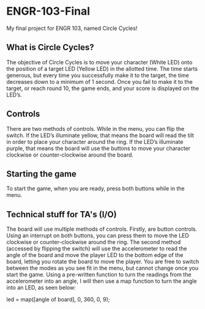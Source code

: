 # ENGR-103-Final
My final project for ENGR 103, named Circle Cycles!

## What is Circle Cycles? 
The objective of Circle Cycles is to move your character (White LED) onto the position of a target LED (Yellow LED) in the allotted time. The time starts generous, but every time you successfully make it to the target, the time decreases down to a minimum of 1 second. Once you fail to make it to the target, or reach round 10, the game ends, and your score is displayed on the LED’s. 

## Controls
There are two methods of controls. While in the menu, you can flip the switch. If the LED’s illuminate yellow, that means the board will read the tilt in order to place your character around the ring. If the LED’s illuminate purple, that means the board will use the buttons to move your character clockwise or counter-clockwise around the board. 

## Starting the game
To start the game, when you are ready, press both buttons while in the menu. 

## Technical stuff for TA's (I/O)
The board will use multiple methods of controls. Firstly, are button controls. Using an interrupt on both buttons, you can press them to move the LED clockwise or counter-clockwise around the ring. The second method (accessed by flipping the switch) will use the accelerometer to read the angle of the board and move the player LED to the bottom edge of the board, letting you rotate the board to move the player. You are free to switch between the modes as you see fit in the menu, but cannot change once you start the game. Using a pre-written function to turn the readings from the accelerometer into an angle, I will then use a map function to turn the angle into an LED, as seen below:

led = map([angle of board], 0, 360, 0, 9);
